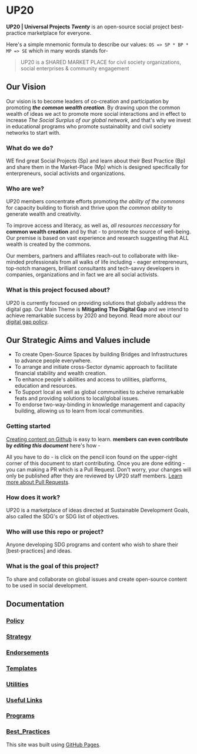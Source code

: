 # UP20
**UP20 | Universal Projects _Twenty_**
is an open-source social project best-practice marketplace for everyone. 

Here's a simple mnemonic formula to describe our values: `OS => SP * BP * MP => SE` which in many words stands for-

> UP20 is a SHARED MARKET PLACE for civil society organizations, social enterprises & community engagement

## Our Vision
Our vision is to become leaders of co-creation and participation by promoting **_the common wealth creation_**. By drawing upon the common wealth of ideas we act to promote more social interactions and in effect to increase _The Social Surplus of our global network_, and that's why we invest in educational programs who promote sustainablity and civil society networks to start with. 

### What do we do?
WE find great Social Projects (Sp) and learn about their Best Practice (Bp) and share them in the Market-Place (Mp) which is designed specifically for enterpreneurs, social activists and organizations.

### Who are we?
UP20 members concentrate efforts promoting _the ability of the commons_ for capacity building to florish and thrive upon _the common ability_ to generate wealth and creativity. 

To improve access and literacy, as well as, _all resources neccessary_ for **common wealth creation** and by that - to promote the source of well-being. 
Our premise is based on vast experience and research suggesting that ALL wealth is created by the commons.

 Our members, partners and affiliates reach-out to collaborate with like-minded professionals from all walks of life including - eager entrepreneurs, top-notch managers, brilliant consultants and tech-savvy developers in companies, organizations and in fact we are all social activists.

### What is this project focused about?
UP20 is currently focused on providing solutions that globally address the digital gap. Our Main Theme is **Mitigating The Digital Gap** and we intend to achieve remarkable success by 2020 and beyond. Read more about our [digital gap policy](Policy.md). 

## Our Strategic Aims and Values include 
  - To create Open-Source Spaces by building Bridges and Infrastructures to advance people everywhere.
  - To arrange and initiate cross-Sector dynamic approach to facilitate financial stability and wealth creation.
  - To enhance people's abilities and access to utilities, platforms, education and resources.
  - To Support local as well as global communities to acheive remarkable feats and providing solutions to local/global issues.
  - To endorse two-way-binding in knowledge management and capacity building, allowing us to learn from local communities.
 
### Getting started
[Creating content on Github](https://help.github.com/articles/managing-files-on-github/) is easy to learn.
**members can even contribute by _editing this document_** here's how -

All you have to do - is click on the pencil icon found on the upper-right corner of this document to start contributing. Once you are done editing - you can making a PR which is a Pull Request. Don't worry, your changes will only be published after they are reviewed by UP20 staff members. [Learn more about Pull Requests](https://help.github.com/articles/about-pull-requests/).

### How does it work?
  UP20 is a marketplace of ideas directed at Sustainable Development Goals, also called the SDG's or SDG list of objectives. 
  
### Who will use this repo or project?
  Anyone developing SDG programs and content who wish to share their [best-practices] and ideas.
  
### What is the goal of this project?
  To share and collaborate on global issues and create open-source content to be used in social development.


## Documentation
### [Policy](Policy.md)
### [Strategy](Docs/Strategy.md)
### [Endorsements](Docs/Endorsements.md)
### [Templates](Docs/Templates.md)
### [Utilities](Docs/Utilities.md)
### [Useful Links](Docs/Useful_Links.md)
### [Programs](Docs/Programs.md)
### [Best_Practices](Docs/Best_Practices.md)

This site was built using [GitHub Pages](https://pages.github.com/).
